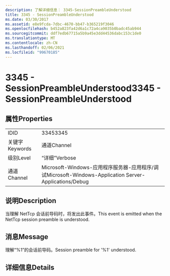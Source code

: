 ```yaml
---
description: 了解详细信息： 3345-SessionPreambleUnderstood
title: 3345 - SessionPreambleUnderstood
ms.date: 03/30/2017
ms.assetid: e8e9fcda-7dbc-4670-bb47-b365219f3046
ms.openlocfilehash: b452a823fa42d6a1c72a4ca9035b0badc45ab944
ms.sourcegitcommit: ddf7edb67715a5b9a45e3dd44536dabc153c1de0
ms.translationtype: MT
ms.contentlocale: zh-CN
ms.lasthandoff: 02/06/2021
ms.locfileid: "99670185"
---
```

# <a name="3345---sessionpreambleunderstood"></a><span data-ttu-id="5b475-103">3345 - SessionPreambleUnderstood</span><span class="sxs-lookup"><span data-stu-id="5b475-103">3345 - SessionPreambleUnderstood</span></span>

## <a name="properties"></a><span data-ttu-id="5b475-104">属性</span><span class="sxs-lookup"><span data-stu-id="5b475-104">Properties</span></span>  
  
|||  
|-|-|  
|<span data-ttu-id="5b475-105">ID</span><span class="sxs-lookup"><span data-stu-id="5b475-105">ID</span></span>|<span data-ttu-id="5b475-106">3345</span><span class="sxs-lookup"><span data-stu-id="5b475-106">3345</span></span>|  
|<span data-ttu-id="5b475-107">关键字</span><span class="sxs-lookup"><span data-stu-id="5b475-107">Keywords</span></span>|<span data-ttu-id="5b475-108">通道</span><span class="sxs-lookup"><span data-stu-id="5b475-108">Channel</span></span>|  
|<span data-ttu-id="5b475-109">级别</span><span class="sxs-lookup"><span data-stu-id="5b475-109">Level</span></span>|<span data-ttu-id="5b475-110">“详细”</span><span class="sxs-lookup"><span data-stu-id="5b475-110">Verbose</span></span>|  
|<span data-ttu-id="5b475-111">通道</span><span class="sxs-lookup"><span data-stu-id="5b475-111">Channel</span></span>|<span data-ttu-id="5b475-112">Microsoft-Windows-应用程序服务器-应用程序/调试</span><span class="sxs-lookup"><span data-stu-id="5b475-112">Microsoft-Windows-Application Server-Applications/Debug</span></span>|  
  
## <a name="description"></a><span data-ttu-id="5b475-113">说明</span><span class="sxs-lookup"><span data-stu-id="5b475-113">Description</span></span>  

 <span data-ttu-id="5b475-114">当理解 NetTcp 会话前导码时，将发出此事件。</span><span class="sxs-lookup"><span data-stu-id="5b475-114">This event is emitted when the NetTcp session preamble is understood.</span></span>  
  
## <a name="message"></a><span data-ttu-id="5b475-115">消息</span><span class="sxs-lookup"><span data-stu-id="5b475-115">Message</span></span>  

 <span data-ttu-id="5b475-116">理解“%1”的会话前导码。</span><span class="sxs-lookup"><span data-stu-id="5b475-116">Session preamble for '%1' understood.</span></span>  
  
## <a name="details"></a><span data-ttu-id="5b475-117">详细信息</span><span class="sxs-lookup"><span data-stu-id="5b475-117">Details</span></span>
